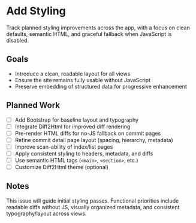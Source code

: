 # Add Styling

Track planned styling improvements across the app, with a focus on clean defaults, semantic HTML, and graceful fallback when JavaScript is disabled.

## Goals

- Introduce a clean, readable layout for all views
- Ensure the site remains fully usable without JavaScript
- Preserve embedding of structured data for progressive enhancement

## Planned Work

- [ ] Add Bootstrap for baseline layout and typography
- [ ] Integrate Diff2Html for improved diff rendering
- [ ] Pre-render HTML diffs for no-JS fallback on commit pages
- [ ] Refine commit detail page layout (spacing, hierarchy, metadata)
- [ ] Improve scan-ability of index/list pages
- [ ] Apply consistent styling to headers, metadata, and diffs
- [ ] Use semantic HTML tags (`<main>`, `<section>`, etc.)
- [ ] Customize Diff2Html theme (optional)

## Notes

This issue will guide initial styling passes. Functional priorities include readable diffs without JS, visually organized metadata, and consistent typography/layout across views.
